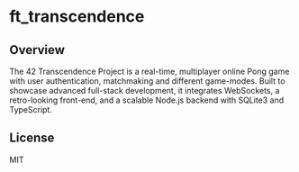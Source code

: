 # ft_transcendence

## Overview
The 42 Transcendence Project is a real-time, multiplayer online Pong game with
user authentication, matchmaking and different game-modes.
Built to showcase advanced full-stack development, it integrates WebSockets,
a retro-looking front-end, and a scalable Node.js backend with SQLite3 and TypeScript.


## License
MIT
